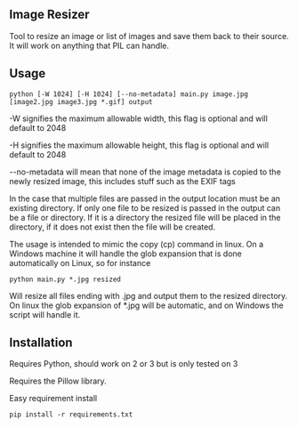 Image Resizer
-------------
Tool to resize an image or list of images and save them back to their source.  It will work on anything that PIL can handle.

Usage
-----
    python [-W 1024] [-H 1024] [--no-metadata] main.py image.jpg [image2.jpg image3.jpg *.gif] output

-W signifies the maximum allowable width, this flag is optional and will default to 2048

-H signifies the maximum allowable height, this flag is optional and will default to 2048

--no-metadata will mean that none of the image metadata is copied to the newly resized image, this includes stuff such as the EXIF tags

In the case that multiple files are passed in the output location must be an existing directory.  If only one file to be resized
is passed in the output can be a file or directory.  If it is a directory the resized file will be placed in the directory, if
it does not exist then the file will be created.

The usage is intended to mimic the copy (cp) command in linux.  On a Windows machine it will handle the glob expansion that is done automatically on Linux, so for instance 

    python main.py *.jpg resized
Will resize all files ending with .jpg and output them to the resized directory.  On linux the glob expansion of *.jpg will be automatic, and on Windows the script will handle it.

Installation
------------
Requires Python, should work on 2 or 3 but is only tested on 3

Requires the Pillow library.

Easy requirement install

    pip install -r requirements.txt

